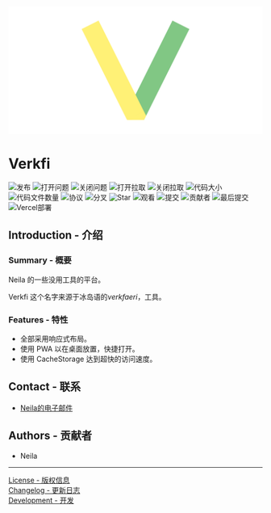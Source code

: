 <div style="text-align: center">
    <img alt="Social" src="./packages/core/src/app/image/social.png" />
</div>

# Verkfi

![发布](https://img.shields.io/github/v/release/neila-a/verkfi?include_prereleases&style=for-the-badge)
![打开问题](https://img.shields.io/github/issues-raw/neila-a/verkfi?style=for-the-badge)
![关闭问题](https://img.shields.io/github/issues-closed-raw/neila-a/verkfi?style=for-the-badge)
![打开拉取](https://img.shields.io/github/issues-pr-raw/neila-a/verkfi?style=for-the-badge)
![关闭拉取](https://img.shields.io/github/issues-pr-closed-raw/neila-a/verkfi?style=for-the-badge)
![代码大小](https://img.shields.io/github/languages/code-size/neila-a/verkfi?style=for-the-badge)
![代码文件数量](https://img.shields.io/github/directory-file-count/neila-a/verkfi?style=for-the-badge)
![协议](https://img.shields.io/github/license/neila-a/verkfi?style=for-the-badge)
![分叉](https://img.shields.io/github/forks/neila-a/verkfi?style=for-the-badge)
![Star](https://img.shields.io/github/stars/neila-a/verkfi?style=for-the-badge)
![观看](https://img.shields.io/github/watchers/neila-a/verkfi?style=for-the-badge)
![提交](https://img.shields.io/github/commit-activity/w/neila-a/verkfi?style=for-the-badge)
![贡献者](https://img.shields.io/github/contributors/neila-a/verkfi?style=for-the-badge)
![最后提交](https://img.shields.io/github/last-commit/neila-a/verkfi?style=for-the-badge)
![Vercel部署](https://img.shields.io/github/deployments/neila-a/verkfi/Production?label=VERCEL&style=for-the-badge)

## Introduction - 介绍

### Summary - 概要

Neila 的一些没用工具的平台。

Verkfi 这个名字来源于冰岛语的*verkfaeri*，工具。

### Features - 特性

- 全部采用响应式布局。
- 使用 PWA 以在桌面放置，快捷打开。
- 使用 CacheStorage 达到超快的访问速度。

## Contact - 联系

- [Neila的电子邮件](mailto:neila@neila.vip)

## Authors - 贡献者

- Neila

---

[License - 版权信息](./LICENSE)  
[Changelog - 更新日志](https://github.com/neila-a/verkfi/releases)  
[Development - 开发](./CONTRIBUTION.md)
